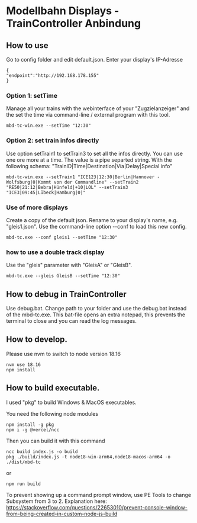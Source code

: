 # Modellbahn Displays - TrainController Anbindung
## How to use
Go to config folder and edit default.json.
Enter your display's IP-Adresse

    {
    "endpoint":"http://192.168.178.155"
    }
### Option 1: setTime
Manage all your trains with the webinterface of your "Zugzielanzeiger" and the set the time via command-line / external program with this tool. 
    
    mbd-tc-win.exe --setTime "12:30"
### Option 2: set train infos directly
Use option setTrain1 to setTrain3 to set all the infos directly. You can use one ore more at a time. The value is a pipe separted string. With the following schema: "TrainID|Time|Destination|Via|Delay|Special info"
 
    
    mbd-tc-win.exe --setTrain1 "ICE123|12:30|Berlin|Hannover - Wolfsburg|0|Kommt von der Commandline" --setTrain2 "RE50|21:12|Bebra|Hünfeld|+10|LOL" --setTrain3 "ICE3|09:45|Lübeck|Hamburg|0|"

### Use of more displays
Create a copy of the default json. Rename to your display's name, e.g. "gleis1.json". Use the command-line option --conf to load this new config.

    mbd-tc.exe --conf gleis1 --setTime "12:30"

### how to use a double track display
Use the "gleis" parameter with "GleisA" or "GleisB".

    mbd-tc.exe --gleis GleisB --setTime "12:30"

## How to debug in TrainController
Use debug.bat. Change path to your folder and use the debug.bat instead of the mbd-tc.exe. 
This bat-file opens an extra notepad, this prevents the terminal to close and you can read the log messages.

## How to develop.
Please use nvm to switch to node version 18.16
    
    nvm use 18.16
    npm install



## How to build executable.
I used "pkg" to build Windows & MacOS executables.

You need the following node modules
 
    npm install -g pkg
    npm i -g @vercel/ncc

Then you can build it with this command

    ncc build index.js -o build
    pkg ./build/index.js -t node18-win-arm64,node18-macos-arm64 -o ./dist/mbd-tc
or 
    
    npm run build

To prevent showing up a command prompt window, use PE Tools to change Subsystem from 3 to 2.
Explanation here:
https://stackoverflow.com/questions/22653010/prevent-console-window-from-being-created-in-custom-node-js-build